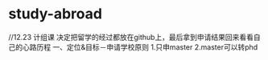 # study-abroad
//12.23 计组课 决定把留学的经过都放在github上，最后拿到申请结果回来看看自己的心路历程
一、定位&目标－申请学校原则
1.只申master
2.master可以转phd
